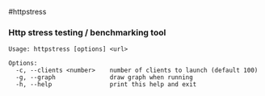 #httpstress
### Http stress testing / benchmarking tool

    Usage: httpstress [options] <url>
    
    Options:
      -c, --clients <number>    number of clients to launch (default 100)
      -g, --graph               draw graph when running
      -h, --help                print this help and exit

